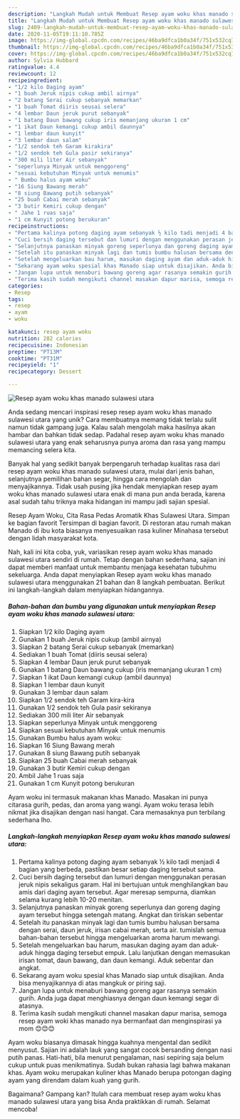 ```yaml
---
description: "Langkah Mudah untuk Membuat Resep ayam woku khas manado sulawesi utara Anti Gagal"
title: "Langkah Mudah untuk Membuat Resep ayam woku khas manado sulawesi utara Anti Gagal"
slug: 2409-langkah-mudah-untuk-membuat-resep-ayam-woku-khas-manado-sulawesi-utara-anti-gagal
date: 2020-11-05T19:11:10.785Z
image: https://img-global.cpcdn.com/recipes/46ba9dfca1b0a34f/751x532cq70/resep-ayam-woku-khas-manado-sulawesi-utara-foto-resep-utama.jpg
thumbnail: https://img-global.cpcdn.com/recipes/46ba9dfca1b0a34f/751x532cq70/resep-ayam-woku-khas-manado-sulawesi-utara-foto-resep-utama.jpg
cover: https://img-global.cpcdn.com/recipes/46ba9dfca1b0a34f/751x532cq70/resep-ayam-woku-khas-manado-sulawesi-utara-foto-resep-utama.jpg
author: Sylvia Hubbard
ratingvalue: 4.4
reviewcount: 12
recipeingredient:
- "1/2 kilo Daging ayam"
- "1 buah Jeruk nipis cukup ambil airnya"
- "2 batang Serai cukup sebanyak memarkan"
- "1 buah Tomat diiris seusai selera"
- "4 lembar Daun jeruk purut sebanyak"
- "1 batang Daun bawang cukup iris memanjang ukuran 1 cm"
- "1 ikat Daun kemangi cukup ambil daunnya"
- "1 lembar daun kunyit"
- "3 lembar daun salam"
- "1/2 sendok teh Garam kirakira"
- "1/2 sendok teh Gula pasir sekiranya"
- "300 mili liter Air sebanyak"
- "seperlunya Minyak untuk menggoreng"
- "sesuai kebutuhan Minyak untuk menumis"
- " Bumbu halus ayam woku"
- "16 Siung Bawang merah"
- "8 siung Bawang putih sebanyak"
- "25 buah Cabai merah sebanyak"
- "3 butir Kemiri cukup dengan"
- " Jahe 1 ruas saja"
- "1 cm Kunyit potong berukuran"
recipeinstructions:
- "Pertama kalinya potong daging ayam sebanyak ½ kilo tadi menjadi 4 bagian yang berbeda, pastikan besar setiap daging tersebut sama."
- "Cuci bersih daging tersebut dan lumuri dengan menggunakan perasan jeruk nipis sekaligus garam. Hal ini bertujuan untuk menghilangkan bau amis dari daging ayam tersebut. Agar meresap sempurna, diamkan selama kurang lebih 10-20 menitan."
- "Selanjutnya panaskan minyak goreng seperlunya dan goreng daging ayam tersebut hingga setengah matang. Angkat dan tiriskan sebentar"
- "Setelah itu panaskan minyak lagi dan tumis bumbu halusan bersama dengan serai, daun jeruk, irisan cabai merah, serta air. tumislah semua bahan-bahan tersebut hingga mengeluarkan aroma harum mewangi."
- "Setelah mengeluarkan bau harum, masukan daging ayam dan aduk-aduk hingga daging tersebut empuk. Lalu lanjutkan dengan memasukan irisan tomat, daun bawang, dan daun kemangi. Aduk sebentar dan angkat."
- "Sekarang ayam woku spesial khas Manado siap untuk disajikan. Anda bisa menyajikannya di atas mangkuk or piring saji."
- "Jangan lupa untuk menaburi bawang goreng agar rasanya semakin gurih. Anda juga dapat menghiasnya dengan daun kemangi segar di atasnya."
- "Terima kasih sudah mengikuti channel masakan dapur marisa, semoga resep ayam woki khas manado nya bermanfaat dan menginspirasi ya mom 😊😊😊"
categories:
- Resep
tags:
- resep
- ayam
- woku

katakunci: resep ayam woku 
nutrition: 282 calories
recipecuisine: Indonesian
preptime: "PT13M"
cooktime: "PT31M"
recipeyield: "1"
recipecategory: Dessert

---
```



![Resep ayam woku khas manado sulawesi utara](https://img-global.cpcdn.com/recipes/46ba9dfca1b0a34f/751x532cq70/resep-ayam-woku-khas-manado-sulawesi-utara-foto-resep-utama.jpg)

Anda sedang mencari inspirasi resep resep ayam woku khas manado sulawesi utara yang unik? Cara membuatnya memang tidak terlalu sulit namun tidak gampang juga. Kalau salah mengolah maka hasilnya akan hambar dan bahkan tidak sedap. Padahal resep ayam woku khas manado sulawesi utara yang enak seharusnya punya aroma dan rasa yang mampu memancing selera kita.

Banyak hal yang sedikit banyak berpengaruh terhadap kualitas rasa dari resep ayam woku khas manado sulawesi utara, mulai dari jenis bahan, selanjutnya pemilihan bahan segar, hingga cara mengolah dan menyajikannya. Tidak usah pusing jika hendak menyiapkan resep ayam woku khas manado sulawesi utara enak di mana pun anda berada, karena asal sudah tahu triknya maka hidangan ini mampu jadi sajian spesial.

Resep Ayam Woku, Cita Rasa Pedas Aromatik Khas Sulawesi Utara. Simpan ke bagian favorit Tersimpan di bagian favorit. Di restoran atau rumah makan Manado di ibu kota biasanya menyesuaikan rasa kuliner Minahasa tersebut dengan lidah masyarakat kota.


Nah, kali ini kita coba, yuk, variasikan resep ayam woku khas manado sulawesi utara sendiri di rumah. Tetap dengan bahan sederhana, sajian ini dapat memberi manfaat untuk membantu menjaga kesehatan tubuhmu sekeluarga. Anda dapat menyiapkan Resep ayam woku khas manado sulawesi utara menggunakan 21 bahan dan 8 langkah pembuatan. Berikut ini langkah-langkah dalam menyiapkan hidangannya.

<!--inarticleads1-->

##### Bahan-bahan dan bumbu yang digunakan untuk menyiapkan Resep ayam woku khas manado sulawesi utara:

1. Siapkan 1/2 kilo Daging ayam
1. Gunakan 1 buah Jeruk nipis cukup (ambil airnya)
1. Siapkan 2 batang Serai cukup sebanyak (memarkan)
1. Sediakan 1 buah Tomat (diiris seusai selera)
1. Siapkan 4 lembar Daun jeruk purut sebanyak
1. Gunakan 1 batang Daun bawang cukup (iris memanjang ukuran 1 cm)
1. Siapkan 1 ikat Daun kemangi cukup (ambil daunnya)
1. Siapkan 1 lembar daun kunyit
1. Gunakan 3 lembar daun salam
1. Siapkan 1/2 sendok teh Garam kira-kira
1. Gunakan 1/2 sendok teh Gula pasir sekiranya
1. Sediakan 300 mili liter Air sebanyak
1. Siapkan seperlunya Minyak untuk menggoreng
1. Siapkan sesuai kebutuhan Minyak untuk menumis
1. Gunakan  Bumbu halus ayam woku:
1. Siapkan 16 Siung Bawang merah
1. Gunakan 8 siung Bawang putih sebanyak
1. Siapkan 25 buah Cabai merah sebanyak
1. Gunakan 3 butir Kemiri cukup dengan
1. Ambil  Jahe 1 ruas saja
1. Gunakan 1 cm Kunyit potong berukuran


Ayam woku ini termasuk makanan khas Manado. Masakan ini punya citarasa gurih, pedas, dan aroma yang wangi. Ayam woku terasa lebih nikmat jika disajikan dengan nasi hangat. Cara memasaknya pun terbilang sederhana lho. 

<!--inarticleads2-->

##### Langkah-langkah menyiapkan Resep ayam woku khas manado sulawesi utara:

1. Pertama kalinya potong daging ayam sebanyak ½ kilo tadi menjadi 4 bagian yang berbeda, pastikan besar setiap daging tersebut sama.
1. Cuci bersih daging tersebut dan lumuri dengan menggunakan perasan jeruk nipis sekaligus garam. Hal ini bertujuan untuk menghilangkan bau amis dari daging ayam tersebut. Agar meresap sempurna, diamkan selama kurang lebih 10-20 menitan.
1. Selanjutnya panaskan minyak goreng seperlunya dan goreng daging ayam tersebut hingga setengah matang. Angkat dan tiriskan sebentar
1. Setelah itu panaskan minyak lagi dan tumis bumbu halusan bersama dengan serai, daun jeruk, irisan cabai merah, serta air. tumislah semua bahan-bahan tersebut hingga mengeluarkan aroma harum mewangi.
1. Setelah mengeluarkan bau harum, masukan daging ayam dan aduk-aduk hingga daging tersebut empuk. Lalu lanjutkan dengan memasukan irisan tomat, daun bawang, dan daun kemangi. Aduk sebentar dan angkat.
1. Sekarang ayam woku spesial khas Manado siap untuk disajikan. Anda bisa menyajikannya di atas mangkuk or piring saji.
1. Jangan lupa untuk menaburi bawang goreng agar rasanya semakin gurih. Anda juga dapat menghiasnya dengan daun kemangi segar di atasnya.
1. Terima kasih sudah mengikuti channel masakan dapur marisa, semoga resep ayam woki khas manado nya bermanfaat dan menginspirasi ya mom 😊😊😊


Ayam woku biasanya dimasak hingga kuahnya mengental dan sedikit menyusut. Sajian ini adalah lauk yang sangat cocok bersanding dengan nasi putih panas. Hati-hati, bila menurut pengalaman, nasi sepiring saja belum cukup untuk puas menikmatinya. Sudah bukan rahasia lagi bahwa makanan khas. Ayam woku merupakan kuliner khas Manado berupa potongan daging ayam yang direndam dalam kuah yang gurih. 

Bagaimana? Gampang kan? Itulah cara membuat resep ayam woku khas manado sulawesi utara yang bisa Anda praktikkan di rumah. Selamat mencoba!
